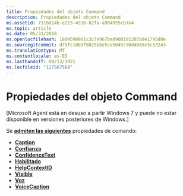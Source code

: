 ```yaml
---
title: Propiedades del objeto Command
description: Propiedades del objeto Command
ms.assetid: 731bd14b-e213-4516-82fa-a904955cb7e4
ms.topic: article
ms.date: 05/31/2018
ms.openlocfilehash: 18d4590901c3c7e967bad900191287b0e1795d8e
ms.sourcegitcommit: d75fc10b9f0825bbe5ce5045c90d4045e3c53243
ms.translationtype: MT
ms.contentlocale: es-ES
ms.lasthandoff: 09/13/2021
ms.locfileid: "127567568"
---
```

# <a name="command-object-properties"></a>Propiedades del objeto Command

\[Microsoft Agent está en desuso a partir Windows 7 y puede no estar disponible en versiones posteriores de Windows.\]

Se [**admiten las siguientes**](the-command-object.md) propiedades de comando:

-   [**Caption**](caption-property.md)
-   [**Confianza**](confidence-property.md)
-   [**ConfidenceText**](confidencetext-property.md)
-   [**Habilitado**](enabled-property-co.md)
-   [**HelpContextID**](helpcontextid-property-com.md)
-   [**Visible**](visible-property-cop.md)
-   [**Voz**](voice-property.md)
-   [**VoiceCaption**](voicecaption-property-c.md)

 

 




